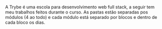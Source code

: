 A Trybe é uma escola para desenvolvimento web full stack, a seguir tem meu trabalhos feitos durante o curso.
As pastas estão separadas pos módulos (4 ao todo) e cada módulo está separado por blocos e dentro de cada bloco os dias.
